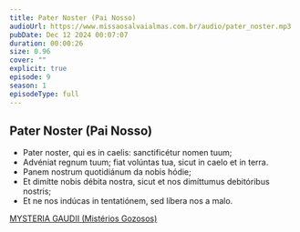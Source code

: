 ```yaml
---
title: Pater Noster (Pai Nosso)
audioUrl: https://www.missaosalvaialmas.com.br/audio/pater_noster.mp3
pubDate: Dec 12 2024 00:07:07
duration: 00:00:26
size: 0.96
cover: ""
explicit: true
episode: 9
season: 1
episodeType: full
---
```


## Pater Noster (Pai Nosso)

  - Pater noster, qui es in caelis: sanctificétur nomen tuum;
  - Advéniat regnum tuum; fiat volúntas tua, sicut in caelo et in terra.
  - Panem nostrum quotidiánum da nobis hódie;
  - Et dimítte nobis débita nostra, sicut et nos dimíttumus debitóribus nostris;
  - Et ne nos indúcas in tentatiónem, sed líbera nos a malo.

<div class="text-center mt-16">
  <a class="btn btn-accent mt-9" href="/episode/post08">MYSTERIA GAUDII (Mistérios Gozosos)</a>
</div>